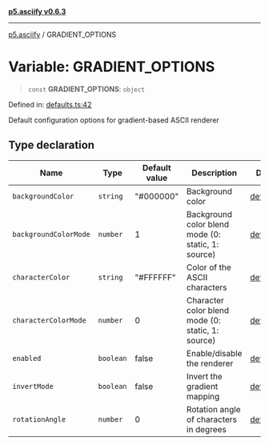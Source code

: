 [**p5.asciify v0.6.3**](../README.md)

***

[p5.asciify](../globals.md) / GRADIENT\_OPTIONS

# Variable: GRADIENT\_OPTIONS

> `const` **GRADIENT\_OPTIONS**: `object`

Defined in: [defaults.ts:42](https://github.com/humanbydefinition/p5-asciify/blob/be2b98873e2017ae3a206c7e437ab1668175b540/src/lib/defaults.ts#L42)

Default configuration options for gradient-based ASCII renderer

## Type declaration

| Name | Type | Default value | Description | Defined in |
| ------ | ------ | ------ | ------ | ------ |
| <a id="backgroundcolor"></a> `backgroundColor` | `string` | "#000000" | Background color | [defaults.ts:50](https://github.com/humanbydefinition/p5-asciify/blob/be2b98873e2017ae3a206c7e437ab1668175b540/src/lib/defaults.ts#L50) |
| <a id="backgroundcolormode"></a> `backgroundColorMode` | `number` | 1 | Background color blend mode (0: static, 1: source) | [defaults.ts:52](https://github.com/humanbydefinition/p5-asciify/blob/be2b98873e2017ae3a206c7e437ab1668175b540/src/lib/defaults.ts#L52) |
| <a id="charactercolor"></a> `characterColor` | `string` | "#FFFFFF" | Color of the ASCII characters | [defaults.ts:46](https://github.com/humanbydefinition/p5-asciify/blob/be2b98873e2017ae3a206c7e437ab1668175b540/src/lib/defaults.ts#L46) |
| <a id="charactercolormode"></a> `characterColorMode` | `number` | 0 | Character color blend mode (0: static, 1: source) | [defaults.ts:48](https://github.com/humanbydefinition/p5-asciify/blob/be2b98873e2017ae3a206c7e437ab1668175b540/src/lib/defaults.ts#L48) |
| <a id="enabled"></a> `enabled` | `boolean` | false | Enable/disable the renderer | [defaults.ts:44](https://github.com/humanbydefinition/p5-asciify/blob/be2b98873e2017ae3a206c7e437ab1668175b540/src/lib/defaults.ts#L44) |
| <a id="invertmode"></a> `invertMode` | `boolean` | false | Invert the gradient mapping | [defaults.ts:54](https://github.com/humanbydefinition/p5-asciify/blob/be2b98873e2017ae3a206c7e437ab1668175b540/src/lib/defaults.ts#L54) |
| <a id="rotationangle"></a> `rotationAngle` | `number` | 0 | Rotation angle of characters in degrees | [defaults.ts:56](https://github.com/humanbydefinition/p5-asciify/blob/be2b98873e2017ae3a206c7e437ab1668175b540/src/lib/defaults.ts#L56) |
